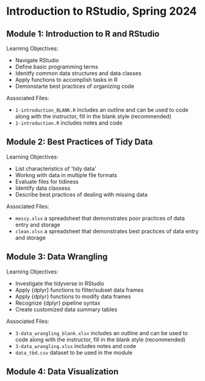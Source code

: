 # Introduction to RStudio, Spring 2024

## Module 1: Introduction to R and RStudio
Learning Objectives:

* Navigate RStudio
* Define basic programming terms
* Idenitfy common data structures and data classes
* Apply functions to accomplish tasks in R
* Demonstarte best practices of organizing code

Associated Files:

* ```1-introduction_BLANK.R``` includes an outline and can be used to code along with the instructor, fill in the blank style (recommended)
* ```1-introduction.R``` includes notes and code

## Module 2: Best Practices of Tidy Data
Learning Objectives:

* List characteristics of 'tidy data'
* Workng with data in multiple file formats
* Evaluate files for tidiness
* Identify data classess
* Describe best practices of dealing with missing data

Associated Files:

* ```messy.xlsx``` a spreadsheet that demonstrates poor practices of data entry and storage
* ```clean.xlsx``` a spreadsheet that demonstrates best practices of data entry and storage
## Module 3: Data Wrangling
Learning Objectives:

* Investigate the tidyverse in RStudio
* Apply {dplyr} functions to filter/subset data frames
* Apply {dplyr} functions to modify data frames
* Recognize {dplyr} pipeline syntax
* Create customized data summary tables

Associated Files:

* ```3-data_wrangling_blank.xlsx``` includes an outline and can be used to code along with the instructor, fill in the blank style (recommended)
* ```3-data_wrangling.xlsx``` includes notes and code
* ```data_tbd.csv``` dataset to be used in the module
## Module 4: Data Visualization
